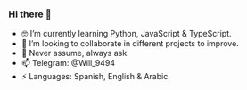 ### Hi there 👋

<!--
**WilliamJaber/WilliamJaber** is a ✨ _special_ ✨ repository because its `README.md` (this file) appears on your GitHub profile.

<!-- Here are some ideas to get you started: -->

- 🤓 I’m currently learning Python, JavaScript & TypeScript.
- 🤝 I’m looking to collaborate in different projects to improve.
- 💬 Never assume, always ask.
- 📫 Telegram: @Will_9494
- ⚡ Languages: Spanish, English & Arabic.

